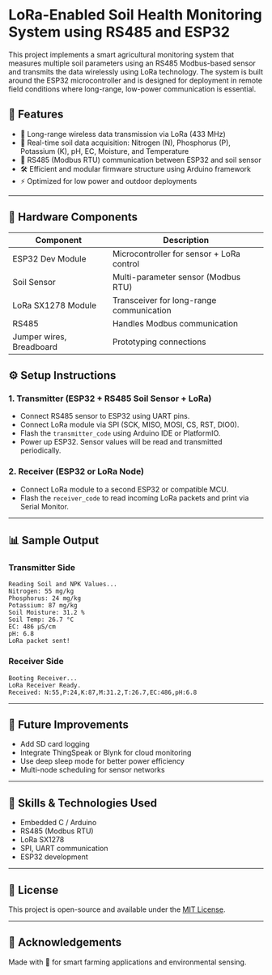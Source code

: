 # LoRa-Enabled Soil Health Monitoring System using RS485 and ESP32

This project implements a smart agricultural monitoring system that measures multiple soil parameters using an RS485 Modbus-based sensor and transmits the data wirelessly using LoRa technology. The system is built around the ESP32 microcontroller and is designed for deployment in remote field conditions where long-range, low-power communication is essential.

## 🌱 Features

* 📡 Long-range wireless data transmission via LoRa (433 MHz)
* 🦢 Real-time soil data acquisition: Nitrogen (N), Phosphorus (P), Potassium (K), pH, EC, Moisture, and Temperature
* 🔁 RS485 (Modbus RTU) communication between ESP32 and soil sensor
* 🛠️ Efficient and modular firmware structure using Arduino framework
* ⚡ Optimized for low power and outdoor deployments

---

## 🔧 Hardware Components

| Component                | Description                               |
| ------------------------ | ----------------------------------------- |
| ESP32 Dev Module         | Microcontroller for sensor + LoRa control |
| Soil Sensor              | Multi-parameter sensor (Modbus RTU)       |
| LoRa SX1278 Module       | Transceiver for long-range communication  |
| RS485                    | Handles Modbus communication              |
| Jumper wires, Breadboard | Prototyping connections                   |


## ⚙️ Setup Instructions

### 1. Transmitter (ESP32 + RS485 Soil Sensor + LoRa)

* Connect RS485 sensor to ESP32 using UART pins.
* Connect LoRa module via SPI (SCK, MISO, MOSI, CS, RST, DIO0).
* Flash the `transmitter_code` using Arduino IDE or PlatformIO.
* Power up ESP32. Sensor values will be read and transmitted periodically.

### 2. Receiver (ESP32 or LoRa Node)

* Connect LoRa module to a second ESP32 or compatible MCU.
* Flash the `receiver_code` to read incoming LoRa packets and print via Serial Monitor.

---

## 📊 Sample Output

### Transmitter Side

```
Reading Soil and NPK Values...
Nitrogen: 55 mg/kg
Phosphorus: 24 mg/kg
Potassium: 87 mg/kg
Soil Moisture: 31.2 %
Soil Temp: 26.7 °C
EC: 486 µS/cm
pH: 6.8
LoRa packet sent!
```

### Receiver Side

```
Booting Receiver...
LoRa Receiver Ready.
Received: N:55,P:24,K:87,M:31.2,T:26.7,EC:486,pH:6.8
```

---

## 🔐 Future Improvements

* Add SD card logging
* Integrate ThingSpeak or Blynk for cloud monitoring
* Use deep sleep mode for better power efficiency
* Multi-node scheduling for sensor networks

---

## 🧠 Skills & Technologies Used

* Embedded C / Arduino
* RS485 (Modbus RTU)
* LoRa SX1278
* SPI, UART communication
* ESP32 development

---

## 📜 License

This project is open-source and available under the [MIT License](LICENSE).

---

## 🤝 Acknowledgements

Made with 🌿 for smart farming applications and environmental sensing.
